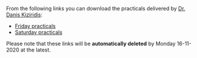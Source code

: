 From the following links you can download the practicals delivered by [Dr. Danis Kiziridis]():  

- [Friday practicals]()
- [Saturday practicals]()

Please note that these links will be **automatically deleted** by Monday 16-11-2020 at the latest.
